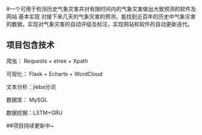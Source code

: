 #一个可用于检测历史气象灾害并对有限时间内的气象灾害做出大致预测的软件及网站
基本实现	对接下来几天的气象灾害的预测，能找到近百年的历史中气象灾害的数据，实现对气象灾害的自动评级及标注，实现网站和软件的自动更新迭代。

## 项目包含技术

爬虫： Requests + etree + Xpath

可视化： Flask + Echarts + WordCloud

文本分析：jieba分词

数据库： MySQL

数据挖掘：LSTM+GRU

##项目持续更新中~
      
